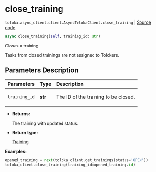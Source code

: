 # close_training
`toloka.async_client.client.AsyncTolokaClient.close_training` | [Source code](https://github.com/Toloka/toloka-kit/blob/v1.2.3/src/async_client/client.py#L0)

```python
async close_training(self, training_id: str)
```

Closes a training.


Tasks from closed trainings are not assigned to Tolokers.

## Parameters Description

| Parameters | Type | Description |
| :----------| :----| :-----------|
`training_id`|**str**|<p>The ID of the training to be closed.</p>

* **Returns:**

  The training with updated status.

* **Return type:**

  [Training](toloka.client.training.Training.md)

**Examples:**


```python
opened_training = next(toloka_client.get_trainings(status='OPEN'))
toloka_client.close_training(training_id=opened_training.id)
```
